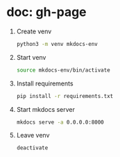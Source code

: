 # doc: gh-page

1. Create venv

    ```bash
    python3 -m venv mkdocs-env
    ```

2. Start venv

    ```bash
    source mkdocs-env/bin/activate
    ```

3. Install requirements

    ```bash
    pip install -r requirements.txt
    ```

4. Start mkdocs server

    ```bash
    mkdocs serve -a 0.0.0.0:8000
    ```

5. Leave venv

    ```bash
    deactivate
    ```
